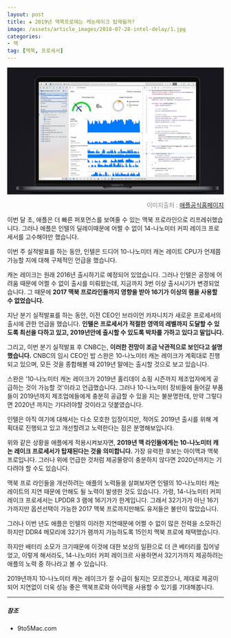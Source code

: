 ```yaml
---  
layout: post  
title: ✚ 2019년 맥북프로에는 캐논레이크 탑재될까?
image: /assets/article_images/2018-07-28-intel-delay/1.jpg
categories:
- 맥
tag: [맥북, 프로세서]
---  
```

<div class="markdown-image">
<img src="/assets/article_images/2018-07-28-intel-delay/1.jpg" alt="" align="middle"/><p style="text-align:right;  color:#878787"> 이미지출처 : <a href="https://www.apple.com/kr/macbook-pro/"> 애플공식홈페이지 </a></p> </div>

<p class="drop-korean">
이번 달 초, 애플은 더 빠른 퍼포먼스를 보여줄 수 있는 맥북 프로라인으로 리프레쉬했습니다. 그러나 애플은 인텔의 딜레이때문에 어쩔 수 없이 14-나노미터 커피 레이크 프로세서를 고수해야만 했습니다.
</p>
이번 주 실적발표를 하는 동안, 인텔은 드디어 10-나노미터 캐논 레이트 CPU가 언제쯤 가능할 지에 대해 구체적인 언급을 했습니다.

캐논 레이크는 원래 2016년 출시하기로 예정되어 있었습니다. 그러나 인텔은 공정에 어려움 때문에 어쩔 수 없이 출시를 미뤄왔는데, 지금까지 3번 이상 출시시기가 변경되었습니다. 그 때문에 **2017 맥북 프로라인들까지 영향을 받아 16기가 이상의 램을 사용할 수 없었습니다.**

지난 분기 실적발표를 하는 동안, 이전 CEO인 브라이언 카자니치가 새로운 프로세서의 출시에 관한 언급을 했습니다. **인텔은 프로세서가 적절한 영역의 레벨까지 도달할 수 있도록 최선을 다하고 있고, 2019년안에 출시할 수 있도록 박차를 가하고 있다고 말입니다.**

그리고, 이번 분기 실적발표 후 CNBC는, **이러한 전망이 조금 낙관적으로 보인다고 설명했습니다.** CNBC의 임시 CEO인 밥 스완은 10-나노미터 캐논 레이크가 계획대로 진행되고 있으며, 모든 것을 종합해볼 때 2019년 말에는 출시할 것으로 보고 있습니다.

스완은 '10-나노미터 캐논 레이크가 2019년 홀리데이 쇼핑 시즌까지 제조업자에게 공급하는 것이 가능할 것'이라고 언급했습니다. 그러나 10-나노미터 장비들에 들어갈 부품들이 2019년까지 제조업에들에게 충분히 공급할 수 있을 지는 불분명한데, 만약 그렇다면 2020년 까지는 기다려야할 것이라고 덧붙였습니다.

인텔은 아직 여기에 대해서는 다소 모호한 입장이지만, 적어도 2019년 출시를 위해 계획대로 진행되고 있고 개선할려고 노력한다는 점은 분명해보입니다.

위와 같은 상황을 애플에게 적용시켜보자면, **2019년 맥 라인들에게는 10-나노미터 캐논 레이크 프로세서가 탑재된다는 것을 의미합니다.** 가장 유력한 후보는 아이맥과 맥북프로입니다. 그러나 위에 언급한 것처럼 제공물량이 충분하지 않다면 2020년까지는 기다려야 할 수도 있습니다.

맥북 프로 라인들을 개선하려는 애플의 노력들을 살펴보자면 인텔의 10-나노미터 캐논 레이트의 지연 때문에 안해도 될 노력이 발생한 것도 있습니다. 가령, 14-나노미터 커피 레이크 프로세서는 LPDDR 3 램에 16기가가 한계입니다. 그래서 32기가가 아닌 16기가까지만 옵션선택이 가능한 2017 맥북 프로까지만해도 유저들은 불만이 많았습니다.

그러나 이번 년도 애플은 인텔의 이러한 지연때문에 어쩔 수 없이 많은 전력을 소모하긴하지만 DDR4 메모리에 32기가 램까지 가능하도록 15인치 맥북 프로에 채택했습니다.

하지만 배터리 소모가 크기때문에 이것에 대한 보상의 일환으로 더 큰  베터리를 집어넣었고, 이렇게 해서라도, 14-나노미터 커피 레이크르 사용하면서 32기가까지 제공하려는 애플의 노력 중 하나라고 볼 수 있습니다.

2019년까지 10-나노미터 캐논 레이크가 잘 수급이 될지는 모르겠으나, 제대로 제공이되어 지연없이 더욱 성능 좋은 맥북프로와 아이맥을 사용할 수 있기를 기대해봅니다.

---

##### 참조
* 9to5Mac.com

